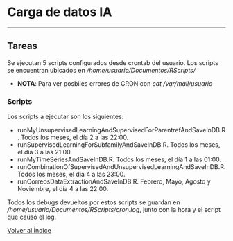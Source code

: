 # Carga de datos IA

---

## Tareas

Se ejecutan 5 scripts configurados desde crontab del usuario. Los scripts se encuentran ubicados en _/home/usuario/Documentos/RScripts/_

- **NOTA**: Para ver posbiles errores de CRON con _cat /var/mail/usuario_

### Scripts

Los scripts a ejecutar son los siguientes:

- runMyUnsupervisedLearningAndSupervisedForParentrefAndSaveInDB.R . Todos los meses, el día 2 a las 22:00.
- runSupervisedLearningForSubfamilyAndSaveInDB.R. Todos los meses, el día 3 a las 21:00.
- runMyTimeSeriesAndSaveInDB.R. Todos los meses, el día 1 a las 01:00.
- runCombinationOfSupervisedAndUnsupervisedLearningAndSaveInDB.R. Todos los meses, el dia 4 a las 23:00.
- runCorreosDataExtractionAndSaveInDB.R. Febrero, Mayo, Agosto y Noviembre, el día 4 a las 22:00.

Todos los debugs devueltos por estos scripts se guardan en _/home/usuario/Documentos/RScripts/cron.log_, junto con la hora y el script que causó el log.

[Volver al Índice](./index.md)
